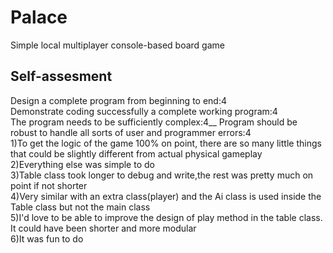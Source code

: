 # Palace
 Simple local multiplayer console-based board game
## Self-assesment
Design a complete program from beginning to end:4\
Demonstrate coding successfully a complete working program:4\
The program needs to be sufficiently complex:4__
Program should be robust to handle all sorts of user and programmer errors:4\
1)To get the logic of the game 100% on point, there are so many little things that could be slightly different from actual physical gameplay\
2)Everything else was simple to do\
3)Table class took longer to debug and write,the rest was pretty much on point if not shorter\
4)Very similar with an extra class(player) and the Ai class is used inside the Table class but not the main class\
5)I'd love to be able to improve the design of play method in the table class. It could have been shorter and more modular\
6)It was fun to do

